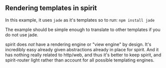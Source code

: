 ## Rendering templates in spirit

In this example, it uses `jade` as it's templates so to run:
`npm install jade`

The example should be simple enough to translate to other templates if you do not use jade.

spirit does _not_ have a rendering engine or "view engine" by design. It's incredibly easy already given abstractions already in place for spirit. And it has nothing really related to http/web, and thus it's better to keep spirit, and spirit-router light rather than account for all possible templating engines. 
